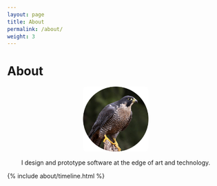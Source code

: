 ```yaml
---
layout: page
title: About
permalink: /about/
weight: 3
---
```


# **About**

<div style="text-align:center;">
  <img src="/assets/jd/jd_gardner.png" 
       alt="JD Gardner" 
       style="width:30%; max-width:300px; height:auto; border-radius:8px;">

  <!-- Quote goes here -->
  <p id="quote" style="color:#666; margin-bottom:0; font-style:italic;"></p>

  <p style="margin-top:0;">
    I design and prototype software at the edge of art and technology.
  </p>
</div>

<div class="row">
  {% include about/timeline.html %}
</div>

<script>
  const quotes = [
    "You appear, have a chance to blaze in the sky, then you disappear.",
    "Victory through superior software.",
    "The quick shall inherit the earth.",
    "Bright lattices of logic unfolding across that colorless void.",
    "You'll think of something.",
    "The future is already here, it's just not very evenly distributed.",
    "Any sufficiently advanced technology is indistinguishable from magic.",
    "Stay hungry. Stay foolish.",
    "Think lightly of yourself and deeply of the world.",
    "Make things for each other.",
  ];

  document.getElementById("quote").innerText =
    quotes[Math.floor(Math.random() * quotes.length)];
</script>